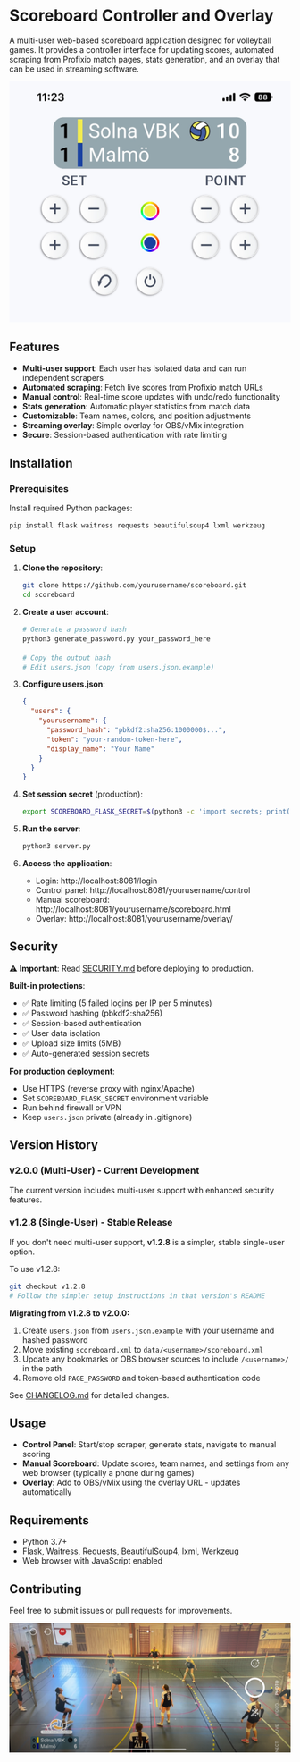 # Scoreboard Controller and Overlay

A multi-user web-based scoreboard application designed for volleyball games. It provides a controller interface for updating scores, automated scraping from Profixio match pages, stats generation, and an overlay that can be used in streaming software.

![The Controller Interface](Controller.jpg)

## Features

- **Multi-user support**: Each user has isolated data and can run independent scrapers
- **Automated scraping**: Fetch live scores from Profixio match URLs
- **Manual control**: Real-time score updates with undo/redo functionality
- **Stats generation**: Automatic player statistics from match data
- **Customizable**: Team names, colors, and position adjustments
- **Streaming overlay**: Simple overlay for OBS/vMix integration
- **Secure**: Session-based authentication with rate limiting

## Installation

### Prerequisites

Install required Python packages:
```bash
pip install flask waitress requests beautifulsoup4 lxml werkzeug
```

### Setup

1. **Clone the repository**:
   ```bash
   git clone https://github.com/yourusername/scoreboard.git
   cd scoreboard
   ```

2. **Create a user account**:
   ```bash
   # Generate a password hash
   python3 generate_password.py your_password_here
   
   # Copy the output hash
   # Edit users.json (copy from users.json.example)
   ```

3. **Configure users.json**:
   ```json
   {
     "users": {
       "yourusername": {
         "password_hash": "pbkdf2:sha256:1000000$...",
         "token": "your-random-token-here",
         "display_name": "Your Name"
       }
     }
   }
   ```

4. **Set session secret** (production):
   ```bash
   export SCOREBOARD_FLASK_SECRET=$(python3 -c 'import secrets; print(secrets.token_hex(32))')
   ```

5. **Run the server**:
   ```bash
   python3 server.py
   ```

6. **Access the application**:
   - Login: http://localhost:8081/login
   - Control panel: http://localhost:8081/yourusername/control
   - Manual scoreboard: http://localhost:8081/yourusername/scoreboard.html
   - Overlay: http://localhost:8081/yourusername/overlay/

## Security

⚠️ **Important**: Read [SECURITY.md](SECURITY.md) before deploying to production.

**Built-in protections**:
- ✅ Rate limiting (5 failed logins per IP per 5 minutes)
- ✅ Password hashing (pbkdf2:sha256)
- ✅ Session-based authentication
- ✅ User data isolation
- ✅ Upload size limits (5MB)
- ✅ Auto-generated session secrets

**For production deployment**:
- Use HTTPS (reverse proxy with nginx/Apache)
- Set `SCOREBOARD_FLASK_SECRET` environment variable
- Run behind firewall or VPN
- Keep `users.json` private (already in .gitignore)

## Version History

### v2.0.0 (Multi-User) - Current Development
The current version includes multi-user support with enhanced security features.

### v1.2.8 (Single-User) - Stable Release
If you don't need multi-user support, **v1.2.8** is a simpler, stable single-user option.

To use v1.2.8:
```bash
git checkout v1.2.8
# Follow the simpler setup instructions in that version's README
```

**Migrating from v1.2.8 to v2.0.0:**
1. Create `users.json` from `users.json.example` with your username and hashed password
2. Move existing `scoreboard.xml` to `data/<username>/scoreboard.xml`
3. Update any bookmarks or OBS browser sources to include `/<username>/` in the path
4. Remove old `PAGE_PASSWORD` and token-based authentication code

See [CHANGELOG.md](CHANGELOG.md) for detailed changes.

## Usage

- **Control Panel**: Start/stop scraper, generate stats, navigate to manual scoring
- **Manual Scoreboard**: Update scores, team names, and settings from any web browser (typically a phone during games)
- **Overlay**: Add to OBS/vMix using the overlay URL - updates automatically

## Requirements

- Python 3.7+
- Flask, Waitress, Requests, BeautifulSoup4, lxml, Werkzeug
- Web browser with JavaScript enabled

## Contributing

Feel free to submit issues or pull requests for improvements.

![Example Overlay](PrismLive.png)
